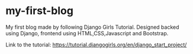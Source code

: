 # my-first-blog
My first blog made by following Django Girls Tutorial. Designed backed using Django, frontend using HTML,CSS,Javascript and Bootstrap.

Link to the tutorial: https://tutorial.djangogirls.org/en/django_start_project/
